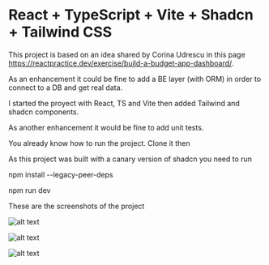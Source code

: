 # React + TypeScript + Vite + Shadcn + Tailwind CSS

This project is based on an idea shared by Corina Udrescu in this page https://reactpractice.dev/exercise/build-a-budget-app-dashboard/.


As an enhancement it could be fine to add a BE layer (with ORM) in order to connect to a DB and get real data.


I started the proyect with React, TS and Vite then added Tailwind and shadcn components.

As another enhancement it would be fine to add unit tests.

You already know how to run the project. Clone it then

As this project was built with a canary version of shadcn you need to run

npm install --legacy-peer-deps

npm run dev


These are the screenshots of the project

![alt text](https://res.cloudinary.com/dzhfwgpoy/image/upload/v1742488627/v1_tkf9rx.png)

![alt text](https://res.cloudinary.com/dzhfwgpoy/image/upload/v1742488627/v2_yvuqjg.png)

![alt text](https://res.cloudinary.com/dzhfwgpoy/image/upload/v1742488721/v3_t0o6rj.png)
